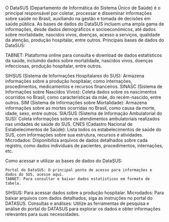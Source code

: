 O DataSUS (Departamento de Informática do Sistema Único de Saúde) é o principal responsável por coletar, processar e disseminar informações sobre saúde no Brasil, auxiliando na gestão e tomada de decisões em saúde pública. As bases de dados do DataSUS incluem uma ampla gama de informações, desde dados demográficos e socioeconómicos, até dados sobre mortalidade, nascidos vivos, doenças, acesso a serviços, qualidade da atenção, produção hospitalar, entre outros. 
Principais bases de dados do DataSUS:

TABNET:
    Plataforma online para consulta e download de dados estatísticos da saúde, incluindo dados sobre mortalidade, nascidos vivos, doenças infecciosas, produção hospitalar, entre outros. 

SIHSUS (Sistema de Informações Hospitalares do SUS):
Armazena informações sobre a produção hospitalar, como internações, procedimentos, medicamentos e recursos financeiros. 
SINASC (Sistema de Informações sobre Nascidos Vivos):
Coleta dados sobre os nascimentos ocorridos no Brasil, como características da mãe, do recém-nascido, entre outros. 
SIM (Sistema de Informações sobre Mortalidade):
Armazena informações sobre as mortes ocorridas no Brasil, como causa da morte, idade, sexo, entre outros. 
SIA/SUS (Sistema de Informação Ambulatorial do SUS):
Coleta informações sobre os atendimentos ambulatoriais realizados nas unidades de saúde do SUS. 
CNES (Cadastro Nacional de Estabelecimentos de Saúde):
Lista todos os estabelecimentos de saúde do SUS, com informações sobre sua estrutura, recursos e atividades. 
Microdados:
Disponibiliza arquivos de dados detalhados sobre cada registro, como dados individuais de pacientes, procedimentos, internações, etc. 

Como acessar e utilizar as bases de dados do DataSUS:

    Portal do DataSUS: O principal ponto de acesso para informações e dados do SUS, acesse aqui.
    TABNET: Para consultar e baixar dados estatísticos em formato de tabela. 

SIHSUS: Para acessar dados sobre a produção hospitalar. 
Microdados: Para baixar arquivos com dados detalhados, siga as instruções no portal do DATASUS. 
Consultas e análises: Utilize as ferramentas de pesquisa e análise do portal do DATASUS para explorar os dados e obter informações relevantes para suas necessidades. 

